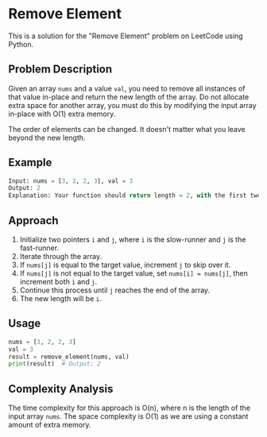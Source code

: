 # Remove Element

This is a solution for the "Remove Element" problem on LeetCode using Python.

## Problem Description

Given an array `nums` and a value `val`, you need to remove all instances of that value in-place and return the new length of the array. Do not allocate extra space for another array, you must do this by modifying the input array in-place with O(1) extra memory.

The order of elements can be changed. It doesn't matter what you leave beyond the new length.

## Example

```python
Input: nums = [3, 2, 2, 3], val = 3
Output: 2
Explanation: Your function should return length = 2, with the first two elements of nums being 2.
```

## Approach

1. Initialize two pointers `i` and `j`, where `i` is the slow-runner and `j` is the fast-runner.
2. Iterate through the array.
3. If `nums[j]` is equal to the target value, increment `j` to skip over it.
4. If `nums[j]` is not equal to the target value, set `nums[i] = nums[j]`, then increment both `i` and `j`.
5. Continue this process until `j` reaches the end of the array.
6. The new length will be `i`.

## Usage

```python
nums = [3, 2, 2, 3]
val = 3
result = remove_element(nums, val)
print(result)  # Output: 2
```

## Complexity Analysis

The time complexity for this approach is O(n), where n is the length of the input array `nums`. The space complexity is O(1) as we are using a constant amount of extra memory.
